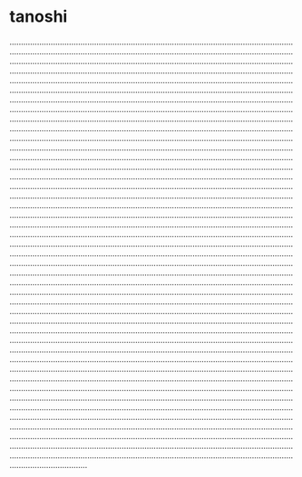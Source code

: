 # tanoshi

..................................................................................................................................................................................................................................................................................................................................................................................................................................................................................................................................................................................................................................................................................................................................................................................................................................................................................................................................................................................................................................................................................................................................................................................................................................................................................................................................................................................................................................................................................................................................................................................................................................................................................................................................................................................................................................................................................................................................................................................................................................................................................................................................................................................................................................................................................................................................................................................................................................................................................................................................................................................................................................................................................................................................................................................................................................................................................................................................................................................................................................................................................................................................................................................................................................................................................................................................................................................................................................................................................................................................................................................................................................................................................................................................................................................................................................................................................................................................................................................................................................................................................................................................................................................................................................................................................................................................................................................................................................................................................................................................................................................................................................................................................................................................................................................................................................................................................................................................................................................................................................................................................................................................................................................................................................................................................................................................................................................................................................................................................................................................................................................................................................................................................................................